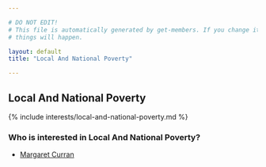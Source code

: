 ```yaml
---

# DO NOT EDIT!
# This file is automatically generated by get-members. If you change it, bad
# things will happen.

layout: default
title: "Local And National Poverty"

---
```


## Local And National Poverty

{% include interests/local-and-national-poverty.md %}

### Who is interested in Local And National Poverty?


* [Margaret Curran](/members/margaret-curran.html)

